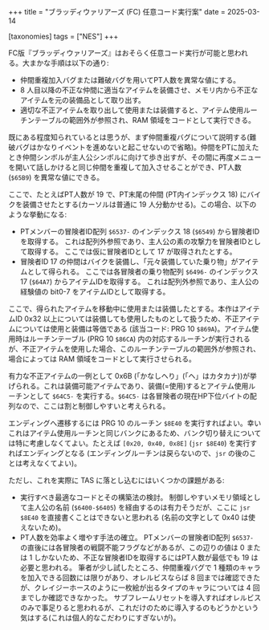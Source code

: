 +++
title = "ブラッディウァリアーズ (FC) 任意コード実行案"
date = 2025-03-14

[taxonomies]
tags = ["NES"]
+++

FC版『ブラッディウァリアーズ』はおそらく任意コード実行が可能と思われる。大まかな手順は以下の通り:

* 仲間重複加入バグまたは難破バグを用いてPT人数を異常な値にする。
* 8 人目以降の不正な仲間に適当なアイテムを装備させ、メモリ内から不正なアイテムを元の装備品として取り出す。
* 適切な不正アイテムを取り出して使用または装備すると、アイテム使用ルーチンテーブルの範囲外が参照され、RAM 領域をコードとして実行できる。

既にある程度知られているとは思うが、まず仲間重複バグについて説明する(難破バグはかなりイベントを進めないと起こせないので省略)。仲間をPTに加えたとき仲間シンボルが主人公シンボルに向けて歩き出すが、その間に再度メニューを開いて話しかけると同じ仲間を重複して加入させることができ、PT人数 (`$65B9`) を異常な値にできる。

ここで、たとえばPT人数が 19 で、PT末尾の仲間 (PT内インデックス 18) にバイクを装備させたとする(カーソルは普通に 19 人分動かせる)。この場合、以下のような挙動になる:

* PTメンバーの冒険者ID配列 `$6537-` のインデックス 18 (`$6549`) から冒険者IDを取得する。
  これは配列外参照であり、主人公の素の攻撃力を冒険者IDとして取得する。
  ここでは仮に冒険者IDとして 17 が取得されたとする。
* 冒険者ID 17 の仲間はバイクを装備し、「元々装備していた乗り物」がアイテムとして得られる。
  ここでは各冒険者の乗り物配列 `$6496-` のインデックス 17 (`$64A7`) からアイテムIDを取得する。
  これは配列外参照であり、主人公の経験値の bit0-7 をアイテムIDとして取得する。

ここで、得られたアイテムを移動中に使用または装備したとする。本作はアイテムID 0x32 以上については装備しても使用したものとして扱うため、不正アイテムについては使用と装備は等価である (該当コード: PRG 10 `$869A`)。アイテム使用時はルーチンテーブル (PRG 10 `$86CA`) 内の対応するルーチンが実行されるが、不正アイテムを使用した場合、このルーチンテーブルの範囲外が参照され、場合によっては RAM 領域をコードとして実行させられる。

有力な不正アイテムの一例として 0x6B (「かなしヘり」(「ヘ」はカタカナ))が挙げられる。これは装備可能アイテムであり、装備(=使用)するとアイテム使用ルーチンとして `$64C5-` を実行する。`$64C5-` は各冒険者の現在HP下位バイトの配列なので、ここは割と制御しやすいと考えられる。

エンディングへ遷移するには PRG 10 のルーチン `$8E40` を実行すればよい。幸いこれはアイテム使用ルーチンと同じバンクにあるため、バンク切り替えについては特に考慮しなくてよい。たとえば `[0x20, 0x40, 0x8E]` (`jsr $8E40`) を実行すればエンディングとなる (エンディングルーチンは戻らないので、`jsr` の後のことは考えなくてよい)。

ただし、これを実際に TAS に落とし込むにはいくつかの課題がある:

* 実行すべき最適なコードとその構築法の検討。
  制御しやすいメモリ領域として主人公の名前 (`$6400-$6405`) を経由するのは有力そうだが、ここに `jsr $8E40` を直接書くことはできないと思われる (名前の文字として 0x40 は使えないため)。
* PT人数を効率よく増やす手法の確立。
  PTメンバーの冒険者ID配列 `$6537-` の直後には各冒険者の戦闘不能フラグなどがあるが、この辺りの値は 0 または 1 しかないため、不正な冒険者IDを取得するにはPT人数が最低でも 19 は必要と思われる。
  筆者が少し試したところ、仲間重複バグで 1 種類のキャラを加入できる回数には限りがあり、オレルビスならば 8 回までは確認できたが、クレイジーホースのように一枚絵が出るタイプのキャラについては 4 回までしか確認できなかった。
  サブフレームリセットを導入すればオレルビスのみで事足りると思われるが、これだけのために導入するのもどうかという気はする(これは個人的なこだわりにすぎないが)。
